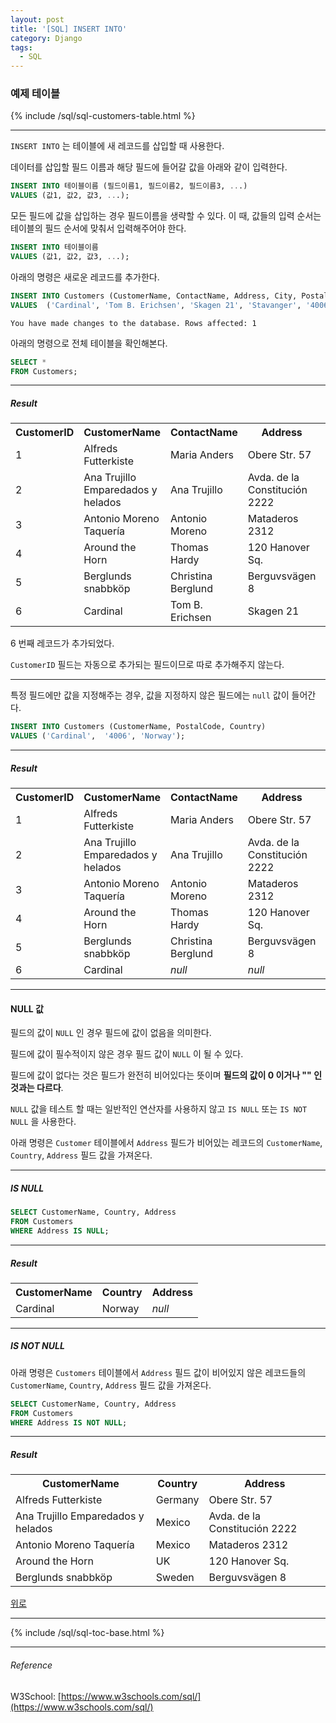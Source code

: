 ```yaml
--- 
layout: post 
title: '[SQL] INSERT INTO'
category: Django 
tags:
  - SQL
--- 
```



### 예제 테이블

{% include /sql/sql-customers-table.html %}

- - -

`INSERT INTO` 는 테이블에 새 레코드를 삽입할 때 사용한다.  

데이터를 삽입할 필드 이름과 해당 필드에 들어갈 값을 아래와 같이 입력한다.

```sql
INSERT INTO 테이블이름 (필드이름1, 필드이름2, 필드이름3, ...)
VALUES (값1, 값2, 값3, ...);
```

모든 필드에 값을 삽입하는 경우 필드이름을 생략할 수 있다. 이 때, 값들의 입력 순서는 테이블의 필드 순서에 맞춰서 입력해주어야 한다.

```sql
INSERT INTO 테이블이름
VALUES (값1, 값2, 값3, ...);
```

아래의 명령은 새로운 레코드를 추가한다.

```sql
INSERT INTO Customers (CustomerName, ContactName, Address, City, PostalCode, Country)
VALUES  ('Cardinal', 'Tom B. Erichsen', 'Skagen 21', 'Stavanger', '4006', 'Norway');
```
```re
You have made changes to the database. Rows affected: 1
```

아래의 명령으로 전체 테이블을 확인해본다.

```sql
SELECT *
FROM Customers;
```

- - -

##### Result
<table class="table table-striped table-bordered">
    <tbody>
        <tr>
            <th>CustomerID</th>
            <th>CustomerName</th>
            <th>ContactName</th>
            <th>Address</th>
            <th>City</th>
            <th>PostalCode</th>
            <th>Country</th>
        </tr>
        <tr>
            <td>1</td>
            <td>Alfreds Futterkiste</td>
            <td>Maria Anders</td>
            <td>Obere Str. 57</td>
            <td>Berlin</td>
            <td>12209</td>
            <td>Germany</td>
        </tr>
        <tr>
            <td>2</td>
            <td>Ana Trujillo Emparedados y helados</td>
            <td>Ana Trujillo</td>
            <td>Avda. de la Constitución 2222</td>
            <td>México D.F.</td>
            <td>05021</td>
            <td>Mexico</td>
        </tr>
        <tr>
            <td>3</td>
            <td>Antonio Moreno Taquería</td>
            <td>Antonio Moreno</td>
            <td>Mataderos 2312</td>
            <td>México D.F.</td>
            <td>05023</td>
            <td>Mexico</td>
        </tr>
        <tr>
            <td>4</td>
            <td>Around the Horn</td>
            <td>Thomas Hardy</td>
            <td>120 Hanover Sq.</td>
            <td>London</td>
            <td>WA1 1DP</td>
            <td>UK</td>
        </tr>
        <tr>
            <td>5</td>
            <td>Berglunds snabbköp</td>
            <td>Christina Berglund</td>
            <td>Berguvsvägen 8</td>
            <td>Luleå</td>
            <td>S-958 22</td>
            <td>Sweden</td>
        </tr>
        <tr>
            <td>6</td>
            <td>Cardinal</td>
            <td>Tom B. Erichsen</td>
            <td>Skagen 21</td>
            <td>Stavanger</td>
            <td>4006</td>
            <td>Norway</td>
        </tr>
    </tbody>
</table>

6 번째 레코드가 추가되었다.  

`CustomerID` 필드는 자동으로 추가되는 필드이므로 따로 추가해주지 않는다.

- - -

특정 필드에만 값을 지정해주는 경우, 값을 지정하지 않은 필드에는 `null` 값이 들어간다.

```sql
INSERT INTO Customers (CustomerName, PostalCode, Country)
VALUES ('Cardinal',  '4006', 'Norway');
```

- - -

##### Result
<table class="table table-striped table-bordered">
    <tbody>
        <tr>
            <th>CustomerID</th>
            <th>CustomerName</th>
            <th>ContactName</th>
            <th>Address</th>
            <th>City</th>
            <th>PostalCode</th>
            <th>Country</th>
        </tr>
        <tr>
            <td>1</td>
            <td>Alfreds Futterkiste</td>
            <td>Maria Anders</td>
            <td>Obere Str. 57</td>
            <td>Berlin</td>
            <td>12209</td>
            <td>Germany</td>
        </tr>
        <tr>
            <td>2</td>
            <td>Ana Trujillo Emparedados y helados</td>
            <td>Ana Trujillo</td>
            <td>Avda. de la Constitución 2222</td>
            <td>México D.F.</td>
            <td>05021</td>
            <td>Mexico</td>
        </tr>
        <tr>
            <td>3</td>
            <td>Antonio Moreno Taquería</td>
            <td>Antonio Moreno</td>
            <td>Mataderos 2312</td>
            <td>México D.F.</td>
            <td>05023</td>
            <td>Mexico</td>
        </tr>
        <tr>
            <td>4</td>
            <td>Around the Horn</td>
            <td>Thomas Hardy</td>
            <td>120 Hanover Sq.</td>
            <td>London</td>
            <td>WA1 1DP</td>
            <td>UK</td>
        </tr>
        <tr>
            <td>5</td>
            <td>Berglunds snabbköp</td>
            <td>Christina Berglund</td>
            <td>Berguvsvägen 8</td>
            <td>Luleå</td>
            <td>S-958 22</td>
            <td>Sweden</td>
        </tr>
        <tr>
            <td>6</td>
            <td>Cardinal</td>
            <td><i>null</i></td>
            <td><i>null</i></td>
            <td><i>null</i></td>
            <td>4006</td>
            <td>Norway</td>
        </tr>
    </tbody>
</table>

- - -

#### NULL 값

필드의 값이 `NULL` 인 경우 필드에 값이 없음을 의미한다.

필드에 값이 필수적이지 않은 경우 필드 값이 `NULL` 이 될 수 있다.  

필드에 값이 없다는 것은 필드가 완전히 비어있다는 뜻이며 **필드의 값이 0 이거나 "" 인 것과는 다르다**. 

`NULL` 값을 테스트 할 때는 일반적인 연산자를 사용하지 않고 `IS NULL` 또는 `IS NOT NULL` 을 사용한다.

아래 명령은 `Customer` 테이블에서 `Address` 필드가 비어있는 레코드의 `CustomerName`, `Country`, `Address` 필드 값을 가져온다.

- - -

##### IS NULL

```sql
SELECT CustomerName, Country, Address
FROM Customers
WHERE Address IS NULL;
```

- - -

##### Result

<table class="table table-striped table-bordered">
    <tbody>
        <tr>
            <th>CustomerName</th>
            <th>Country</th>
            <th>Address</th>
        </tr>
        <tr>
            <td>Cardinal</td>
            <td>Norway</td>
            <td><i>null</i></td>
        </tr>
    </tbody>
</table>

- - -

##### IS NOT NULL

아래 명령은 `Customers` 테이블에서 `Address` 필드 값이 비어있지 않은 레코드들의 `CustomerName`, `Country`, `Address` 필드 값을 가져온다.

```sql
SELECT CustomerName, Country, Address
FROM Customers
WHERE Address IS NOT NULL;
```

- - -

##### Result

<table class="table table-striped table-bordered">
    <tbody>
        <tr>
            <th>CustomerName</th>
            <th>Country</th>
            <th>Address</th>
        </tr>
        <tr>
            <td>Alfreds Futterkiste</td>
            <td>Germany</td>
            <td>Obere Str. 57</td>
        </tr>
        <tr>
            <td>Ana Trujillo Emparedados y helados</td>
            <td>Mexico</td>
            <td>Avda. de la Constitución 2222</td>
        </tr>
        <tr>
            <td>Antonio Moreno Taquería</td>
            <td>Mexico</td>
            <td>Mataderos 2312</td>
        </tr>
        <tr>
            <td>Around the Horn</td>
            <td>UK</td>
            <td>120 Hanover Sq.</td>
        </tr>
        <tr>
            <td>Berglunds snabbköp</td>
            <td>Sweden</td>
            <td>Berguvsvägen 8</td>
        </tr>
    </tbody>
</table>

<a href="#top">위로</a>

- - -

{% include /sql/sql-toc-base.html %}

- - -

<span id="reference"></span>
###### Reference

W3School: [https://www.w3schools.com/sql/](https://www.w3schools.com/sql/)
